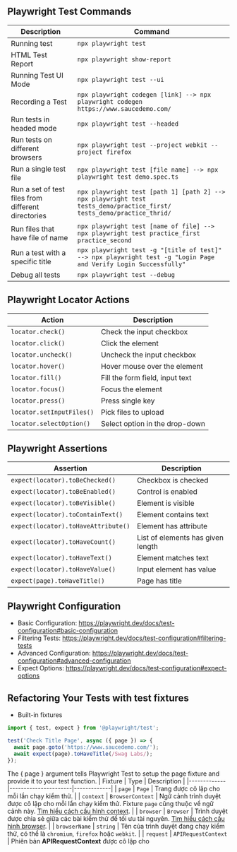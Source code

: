 ## Playwright Test Commands
| Description               | Command                             |
|---------------------------|-------------------------------------|
| Running test              | `npx playwright test`              |
| HTML Test Report          | `npx playwright show-report`       |
| Running Test UI Mode      | `npx playwright test --ui`         |
|Recording a Test           |  `npx playwright codegen [link] --> npx playwright codegen https://www.saucedemo.com/` |
|Run tests in headed mode   |`npx playwright test --headed`|
|Run tests on different browsers| `npx playwright test --project webkit --project firefox`|
|Run a single test file| `npx playwright test [file name] --> npx playwright test demo.spec.ts`|
|Run a set of test files from different directories| `npx playwright test [path 1] [path 2] --> npx playwright test tests_demo/practice_first/ tests_demo/practice_thrid/`|
|Run files that have file of name| `npx playwright test [name of file] --> npx playwright test practice_first practice_second`|
|Run a test with a specific title| `npx playwright test -g "[title of test]" --> npx playwright test -g "Login Page and Verify Login Successfully"`|
|Debug all tests| `npx playwright test --debug`|

## Playwright Locator Actions

| Action                      | Description                          |
|-----------------------------|--------------------------------------|
| `locator.check()`           | Check the input checkbox            |
| `locator.click()`           | Click the element                   |
| `locator.uncheck()`         | Uncheck the input checkbox          |
| `locator.hover()`           | Hover mouse over the element        |
| `locator.fill()`            | Fill the form field, input text     |
| `locator.focus()`           | Focus the element                   |
| `locator.press()`           | Press single key                    |
| `locator.setInputFiles()`   | Pick files to upload                |
| `locator.selectOption()`    | Select option in the drop-down      |

## Playwright Assertions

| Assertion                        | Description                          |
|-----------------------------------|--------------------------------------|
| `expect(locator).toBeChecked()`  | Checkbox is checked                  |
| `expect(locator).toBeEnabled()`  | Control is enabled                   |
| `expect(locator).toBeVisible()`  | Element is visible                   |
| `expect(locator).toContainText()`| Element contains text                |
| `expect(locator).toHaveAttribute()` | Element has attribute             |
| `expect(locator).toHaveCount()`  | List of elements has given length    |
| `expect(locator).toHaveText()`   | Element matches text                 |
| `expect(locator).toHaveValue()`  | Input element has value              |
| `expect(page).toHaveTitle()`     | Page has title                       |


## Playwright Configuration
- Basic Configuration: https://playwright.dev/docs/test-configuration#basic-configuration
- Filtering Tests: https://playwright.dev/docs/test-configuration#filtering-tests
- Advanced Configuration: https://playwright.dev/docs/test-configuration#advanced-configuration 
- Expect Options: https://playwright.dev/docs/test-configuration#expect-options

## Refactoring Your Tests with test fixtures
- Built-in fixtures
```typescript
import { test, expect } from '@playwright/test';

test('Check Title Page', async ({ page }) => {
  await page.goto('https://www.saucedemo.com/');
  await expect(page).toHaveTitle(/Swag Labs/);
});
```
The { page } argument tells Playwright Test to setup the page fixture and provide it to your test function.
| Fixture      | Type                 | Description |
|-------------|----------------------|-------------|
| `page`      | `Page`                | Trang được cô lập cho mỗi lần chạy kiểm thử. |
| `context`   | `BrowserContext`      | Ngữ cảnh trình duyệt được cô lập cho mỗi lần chạy kiểm thử. Fixture `page` cũng thuộc về ngữ cảnh này. [Tìm hiểu cách cấu hình context](https://playwright.dev/docs/api/class-browsercontext). |
| `browser`   | `Browser`             | Trình duyệt được chia sẻ giữa các bài kiểm thử để tối ưu tài nguyên. [Tìm hiểu cách cấu hình browser](https://playwright.dev/docs/api/class-browser). |
| `browserName` | `string`            | Tên của trình duyệt đang chạy kiểm thử, có thể là `chromium`, `firefox` hoặc `webkit`. |
| `request`   | `APIRequestContext`   | Phiên bản **APIRequestContext** được cô lập cho